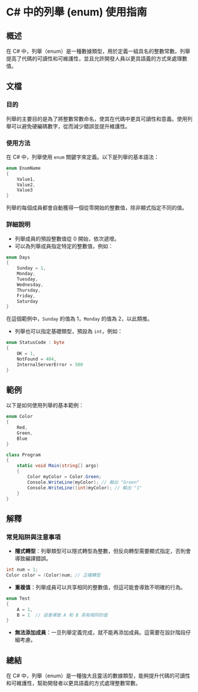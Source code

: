 <!--
Meta Description: # C# 中的列舉 (enum) 使用指南 ## 概述 在 C# 中，列舉（enum）是一種數據類型，用於定義一組具名的整數常數。列舉提高了代碼的可讀性和可維護性，並且允許開發人員以更具語義的方式來處理數值。 ## 文檔 ### 目的 列舉的主要目的是為了將整數常數命名，使其在代碼中更具可讀性和意義...
Meta Keywords: enum, csharp, color, int, green
-->

# C# 中的列舉 (enum) 使用指南

## 概述
在 C# 中，列舉（enum）是一種數據類型，用於定義一組具名的整數常數。列舉提高了代碼的可讀性和可維護性，並且允許開發人員以更具語義的方式來處理數值。

## 文檔
### 目的
列舉的主要目的是為了將整數常數命名，使其在代碼中更具可讀性和意義。使用列舉可以避免硬編碼數字，從而減少錯誤並提升維護性。

### 使用方法
在 C# 中，列舉使用 `enum` 關鍵字來定義。以下是列舉的基本語法：

```csharp
enum EnumName
{
    Value1,
    Value2,
    Value3
}
```

列舉的每個成員都會自動獲得一個從零開始的整數值，除非顯式指定不同的值。

### 詳細說明
- 列舉成員的預設整數值從 0 開始，依次遞增。
- 可以為列舉成員指定特定的整數值，例如：

```csharp
enum Days
{
    Sunday = 1,
    Monday,
    Tuesday,
    Wednesday,
    Thursday,
    Friday,
    Saturday
}
```

在這個範例中，`Sunday` 的值為 1，`Monday` 的值為 2，以此類推。

- 列舉也可以指定基礎類型，預設為 `int`，例如：

```csharp
enum StatusCode : byte
{
    OK = 1,
    NotFound = 404,
    InternalServerError = 500
}
```

## 範例
以下是如何使用列舉的基本範例：

```csharp
enum Color
{
    Red,
    Green,
    Blue
}

class Program
{
    static void Main(string[] args)
    {
        Color myColor = Color.Green;
        Console.WriteLine(myColor); // 輸出 "Green"
        Console.WriteLine((int)myColor); // 輸出 "1"
    }
}
```

## 解釋
### 常見陷阱與注意事項
- **隱式轉型**：列舉類型可以隱式轉型為整數，但反向轉型需要顯式指定，否則會導致編譯錯誤。
  
```csharp
int num = 1;
Color color = (Color)num; // 正確轉型
```

- **重複值**：列舉成員可以共享相同的整數值，但這可能會導致不明確的行為。

```csharp
enum Test
{
    A = 1,
    B = 1  // 這會導致 A 和 B 具有相同的值
}
```

- **無法添加成員**：一旦列舉定義完成，就不能再添加成員。這需要在設計階段仔細考慮。

## 總結
在 C# 中，列舉（enum）是一種強大且靈活的數據類型，能夠提升代碼的可讀性和可維護性，幫助開發者以更具語義的方式處理整數常數。